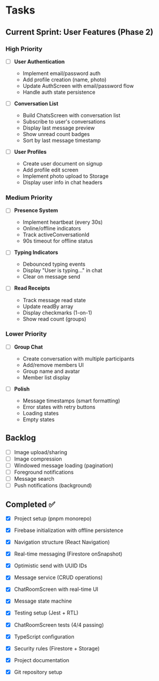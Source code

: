 # Tasks

## Current Sprint: User Features (Phase 2)

### High Priority
- [ ] **User Authentication**
  - Implement email/password auth
  - Add profile creation (name, photo)
  - Update AuthScreen with email/password flow
  - Handle auth state persistence

- [ ] **Conversation List**
  - Build ChatsScreen with conversation list
  - Subscribe to user's conversations
  - Display last message preview
  - Show unread count badges
  - Sort by last message timestamp

- [ ] **User Profiles**
  - Create user document on signup
  - Add profile edit screen
  - Implement photo upload to Storage
  - Display user info in chat headers

### Medium Priority
- [ ] **Presence System**
  - Implement heartbeat (every 30s)
  - Online/offline indicators
  - Track activeConversationId
  - 90s timeout for offline status

- [ ] **Typing Indicators**
  - Debounced typing events
  - Display "User is typing..." in chat
  - Clear on message send

- [ ] **Read Receipts**
  - Track message read state
  - Update readBy array
  - Display checkmarks (1-on-1)
  - Show read count (groups)

### Lower Priority
- [ ] **Group Chat**
  - Create conversation with multiple participants
  - Add/remove members UI
  - Group name and avatar
  - Member list display

- [ ] **Polish**
  - Message timestamps (smart formatting)
  - Error states with retry buttons
  - Loading states
  - Empty states

## Backlog
- [ ] Image upload/sharing
- [ ] Image compression
- [ ] Windowed message loading (pagination)
- [ ] Foreground notifications
- [ ] Message search
- [ ] Push notifications (background)

## Completed ✅
- [x] Project setup (pnpm monorepo)
- [x] Firebase initialization with offline persistence
- [x] Navigation structure (React Navigation)
- [x] Real-time messaging (Firestore onSnapshot)
- [x] Optimistic send with UUID IDs
- [x] Message service (CRUD operations)
- [x] ChatRoomScreen with real-time UI
- [x] Message state machine
- [x] Testing setup (Jest + RTL)
- [x] ChatRoomScreen tests (4/4 passing)
- [x] TypeScript configuration
- [x] Security rules (Firestore + Storage)
- [x] Project documentation
- [x] Git repository setup

